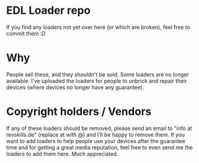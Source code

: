 # EDL Loader repo

If you find any loaders not yet over here (or which are broken), feel free to commit them :D

# Why

People sell these, and they shouldn't be sold. Some loaders are no longer available. I've uploaded the loaders
for people to unbrick and repair their devices (where devices no longer have any guarantee).

# Copyright holders / Vendors

If any of these loaders should be removed, please send an email to "info at revskills.de" (replace at with @) and I'll be happy to remove
them. If you want to add loaders to help people use your devices after the guarantee time and for getting a great media reputation, feel free to even send me the loaders to add them here. Much appreciated.